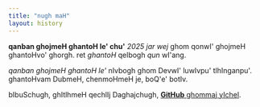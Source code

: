 ```yaml
---
title: "nugh maH"
layout: history
---
```


**qanban ghojmeH ghantoH le' chu'**
_2025 jar wej_ ghom qonwI' ghojmeH ghantoHvo' ghorgh.
ret _ghantoH_ qelbogh _qun_ wI'ang.

_qanban ghojmeH ghantoH le'_ nIvbogh ghom DevwI' luwIvpu' tlhInganpu'.
ghantoHvam DubmeH, chenmoHmeH je, boQ'e' botIv.

bIbuSchugh, ghItlhmeH qechlIj Daghajchugh,
[**GitHub** ghommaj yIchel](https://github.com/KanbanGuides/OpenGuideToKanban).
